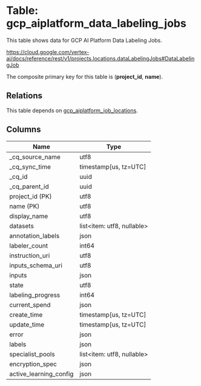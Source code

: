 # Table: gcp_aiplatform_data_labeling_jobs

This table shows data for GCP AI Platform Data Labeling Jobs.

https://cloud.google.com/vertex-ai/docs/reference/rest/v1/projects.locations.dataLabelingJobs#DataLabelingJob

The composite primary key for this table is (**project_id**, **name**).

## Relations

This table depends on [gcp_aiplatform_job_locations](gcp_aiplatform_job_locations).

## Columns

| Name          | Type          |
| ------------- | ------------- |
|_cq_source_name|utf8|
|_cq_sync_time|timestamp[us, tz=UTC]|
|_cq_id|uuid|
|_cq_parent_id|uuid|
|project_id (PK)|utf8|
|name (PK)|utf8|
|display_name|utf8|
|datasets|list<item: utf8, nullable>|
|annotation_labels|json|
|labeler_count|int64|
|instruction_uri|utf8|
|inputs_schema_uri|utf8|
|inputs|json|
|state|utf8|
|labeling_progress|int64|
|current_spend|json|
|create_time|timestamp[us, tz=UTC]|
|update_time|timestamp[us, tz=UTC]|
|error|json|
|labels|json|
|specialist_pools|list<item: utf8, nullable>|
|encryption_spec|json|
|active_learning_config|json|